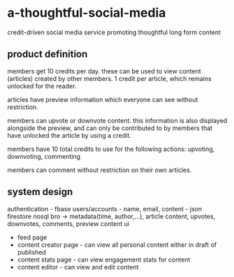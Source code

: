 # a-thoughtful-social-media
credit-driven social media service promoting thoughtful long form content

## product definition
members get 10 credits per day. these can be used to view content (articles) created by other members. 1 credit per article, which remains unlocked for the reader.

articles have preview information which everyone can see without restriction.

members can upvote or downvote content. this information is also displayed alongside the preview, and can only be contributed to by members that have unlocked the article by using a credit.

members have 10 total credits to use for the following actions: upvoting, downvoting, commenting

members can comment without restriction on their own articles.

## system design

authentication - fbase
users/accounts - name, email, 
content - json firestore nosql bro -> metadata(time, author,...), article content, upvotes, downvotes, comments, preview content
ui
- feed page
- content creator page - can view all personal content either in draft of published
- content stats page - can view engagement stats for content
- content editor - can view and edit content





